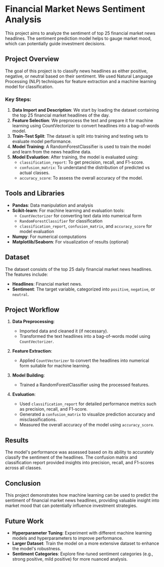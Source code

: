 # Financial Market News Sentiment Analysis

This project aims to analyze the sentiment of top 25 financial market news headlines. The sentiment prediction model helps to gauge market mood, which can potentially guide investment decisions.

## Project Overview

The goal of this project is to classify news headlines as either positive, negative, or neutral based on their sentiment. We used Natural Language Processing (NLP) techniques for feature extraction and a machine learning model for classification.

### Key Steps:
1. **Data Import and Description**: We start by loading the dataset containing the top 25 financial market headlines of the day.
2. **Feature Selection**: We preprocess the text and prepare it for machine learning using CountVectorizer to convert headlines into a bag-of-words model.
3. **Train-Test Split**: The dataset is split into training and testing sets to evaluate model performance.
4. **Model Training**: A RandomForestClassifier is used to train the model and learn from the news headline data.
5. **Model Evaluation**: After training, the model is evaluated using:
   - `classification_report`: To get precision, recall, and F1-score.
   - `confusion_matrix`: To understand the distribution of predicted vs actual classes.
   - `accuracy_score`: To assess the overall accuracy of the model.

## Tools and Libraries
- **Pandas**: Data manipulation and analysis
- **Scikit-learn**: For machine learning and evaluation tools:
  - `CountVectorizer` for converting text data into numerical form
  - `RandomForestClassifier` for classification
  - `classification_report`, `confusion_matrix`, and `accuracy_score` for model evaluation
- **Numpy**: For numerical computations
- **Matplotlib/Seaborn**: For visualization of results (optional)

## Dataset

The dataset consists of the top 25 daily financial market news headlines. The features include:
- **Headlines**: Financial market news.
- **Sentiment**: The target variable, categorized into `positive`, `negative`, or `neutral`.

## Project Workflow

1. **Data Preprocessing**:
   - Imported data and cleaned it (if necessary).
   - Transformed the text headlines into a bag-of-words model using `CountVectorizer`.

2. **Feature Extraction**:
   - Applied `CountVectorizer` to convert the headlines into numerical form suitable for machine learning.

3. **Model Building**:
   - Trained a RandomForestClassifier using the processed features.

4. **Evaluation**:
   - Used `classification_report` for detailed performance metrics such as precision, recall, and F1-score.
   - Generated a `confusion_matrix` to visualize prediction accuracy and misclassifications.
   - Measured the overall accuracy of the model using `accuracy_score`.

## Results

The model's performance was assessed based on its ability to accurately classify the sentiment of the headlines. The confusion matrix and classification report provided insights into precision, recall, and F1-scores across all classes.

## Conclusion

This project demonstrates how machine learning can be used to predict the sentiment of financial market news headlines, providing valuable insight into market mood that can potentially influence investment strategies.

## Future Work

- **Hyperparameter Tuning**: Experiment with different machine learning models and hyperparameters to improve performance.
- **Larger Dataset**: Train the model on a more extensive dataset to enhance the model's robustness.
- **Sentiment Categories**: Explore fine-tuned sentiment categories (e.g., strong positive, mild positive) for more nuanced analysis.
